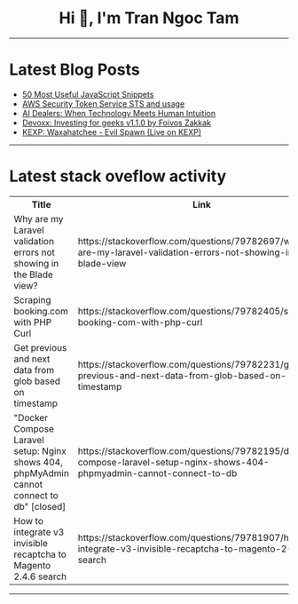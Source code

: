 <h1 align="center">Hi 👋, I'm Tran Ngoc Tam</h1>

---

# Latest Blog Posts 
<!-- BLOG-POST-LIST:START -->
- [50 Most Useful JavaScript Snippets](https://dev.to/softwaredeveloper01/50-most-useful-javascript-snippets-59on)
- [AWS Security Token Service STS and usage](https://dev.to/wakeup_flower_8591a6cb6a9/aws-security-token-service-sts-and-usage-4f3c)
- [AI Dealers: When Technology Meets Human Intuition](https://dev.to/vvvnetwork/ai-dealers-when-technology-meets-human-intuition-k4d)
- [Devoxx: Investing for geeks v1.1.0 by Foivos Zakkak](https://dev.to/scale_youtube/devoxx-investing-for-geeks-v110-by-foivos-zakkak-2h1f)
- [KEXP: Waxahatchee - Evil Spawn &lpar;Live on KEXP&rpar;](https://dev.to/music_youtube/kexp-waxahatchee-evil-spawn-live-on-kexp-f44)
<!-- BLOG-POST-LIST:END -->

---

# Latest stack oveflow activity
<table>
  <tr><th>Title</th><th>Link</th></tr>
  <!-- STACKOVERFLOW:START --><tr><td>Why are my Laravel validation errors not showing in the Blade view?</td><td>https://stackoverflow.com/questions/79782697/why-are-my-laravel-validation-errors-not-showing-in-the-blade-view</td></tr><tr><td>Scraping booking.com with PHP Curl</td><td>https://stackoverflow.com/questions/79782405/scraping-booking-com-with-php-curl</td></tr><tr><td>Get previous and next data from glob based on timestamp</td><td>https://stackoverflow.com/questions/79782231/get-previous-and-next-data-from-glob-based-on-timestamp</td></tr><tr><td>&quot;Docker Compose Laravel setup: Nginx shows 404, phpMyAdmin cannot connect to db&quot; [closed]</td><td>https://stackoverflow.com/questions/79782195/docker-compose-laravel-setup-nginx-shows-404-phpmyadmin-cannot-connect-to-db</td></tr><tr><td>How to integrate v3 invisible recaptcha to Magento 2.4.6 search</td><td>https://stackoverflow.com/questions/79781907/how-to-integrate-v3-invisible-recaptcha-to-magento-2-4-6-search</td></tr><!-- STACKOVERFLOW:END -->
</table>

---



